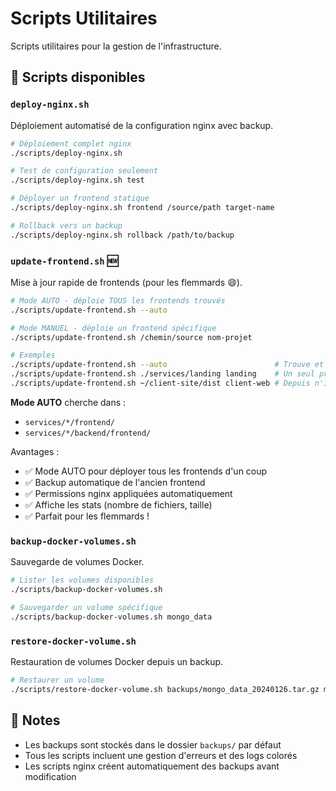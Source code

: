# Scripts Utilitaires

Scripts utilitaires pour la gestion de l'infrastructure.

## 📜 Scripts disponibles

### `deploy-nginx.sh`
Déploiement automatisé de la configuration nginx avec backup.

```bash
# Déploiement complet nginx
./scripts/deploy-nginx.sh

# Test de configuration seulement
./scripts/deploy-nginx.sh test

# Déployer un frontend statique
./scripts/deploy-nginx.sh frontend /source/path target-name

# Rollback vers un backup
./scripts/deploy-nginx.sh rollback /path/to/backup
```

### `update-frontend.sh` 🆕
Mise à jour rapide de frontends (pour les flemmards 😄).

```bash
# Mode AUTO - déploie TOUS les frontends trouvés
./scripts/update-frontend.sh --auto

# Mode MANUEL - déploie un frontend spécifique
./scripts/update-frontend.sh /chemin/source nom-projet

# Exemples
./scripts/update-frontend.sh --auto                        # Trouve et déploie tout !
./scripts/update-frontend.sh ./services/landing landing    # Un seul projet
./scripts/update-frontend.sh ~/client-site/dist client-web # Depuis n'importe où
```

**Mode AUTO** cherche dans :
- `services/*/frontend/`
- `services/*/backend/frontend/`

Avantages :
- ✅ Mode AUTO pour déployer tous les frontends d'un coup
- ✅ Backup automatique de l'ancien frontend
- ✅ Permissions nginx appliquées automatiquement
- ✅ Affiche les stats (nombre de fichiers, taille)
- ✅ Parfait pour les flemmards !

### `backup-docker-volumes.sh`
Sauvegarde de volumes Docker.

```bash
# Lister les volumes disponibles
./scripts/backup-docker-volumes.sh

# Sauvegarder un volume spécifique
./scripts/backup-docker-volumes.sh mongo_data
```

### `restore-docker-volume.sh`
Restauration de volumes Docker depuis un backup.

```bash
# Restaurer un volume
./scripts/restore-docker-volume.sh backups/mongo_data_20240126.tar.gz mongo_data
```

## 📝 Notes

- Les backups sont stockés dans le dossier `backups/` par défaut
- Tous les scripts incluent une gestion d'erreurs et des logs colorés
- Les scripts nginx créent automatiquement des backups avant modification